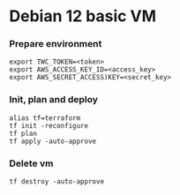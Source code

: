 # Debian 12 basic VM

### Prepare environment
```
export TWC_TOKEN=<token>
export AWS_ACCESS_KEY_ID=<access_key>
export AWS_SECRET_ACCESS)KEY=<secret_key>
```

### Init, plan and deploy
```
alias tf=terraform
tf init -reconfigure
tf plan
tf apply -auto-approve
```

### Delete vm
```
tf destroy -auto-approve
```